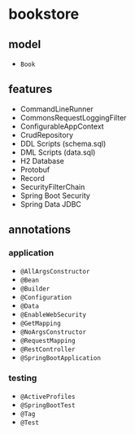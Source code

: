 # bookstore

## model

- `Book`

## features

- CommandLineRunner
- CommonsRequestLoggingFilter
- ConfigurableAppContext
- CrudRepository
- DDL Scripts (schema.sql)
- DML Scripts (data.sql)
- H2 Database
- Protobuf
- Record
- SecurityFilterChain
- Spring Boot Security
- Spring Data JDBC

## annotations

### application

- `@AllArgsConstructor`
- `@Bean`
- `@Builder`
- `@Configuration`
- `@Data`
- `@EnableWebSecurity`
- `@GetMapping`
- `@NoArgsConstructor`
- `@RequestMapping`
- `@RestController`
- `@SpringBootApplication`

### testing

- `@ActiveProfiles`
- `@SpringBootTest`
- `@Tag`
- `@Test`
